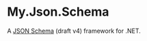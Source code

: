 # My.Json.Schema

A [JSON Schema][json-schema-home] (draft v4) framework for .NET.

[json-schema-home]: http://json-schema.org